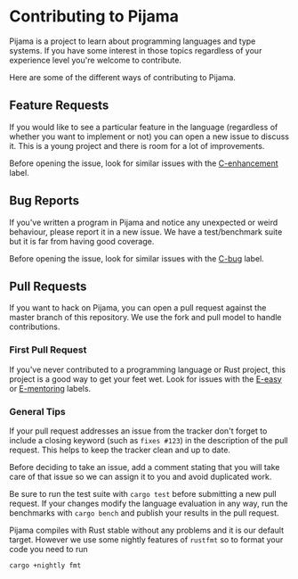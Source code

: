 # Contributing to Pijama

Pijama is a project to learn about programming languages and type systems. If
you have some interest in those topics regardless of your experience level
you're welcome to contribute.

Here are some of the different ways of contributing to Pijama.

## Feature Requests

If you would like to see a particular feature in the language (regardless of
whether you want to implement or not) you can open a new issue to discuss it.
This is a young project and there is room for a lot of improvements.

Before opening the issue, look for similar issues with the
[C-enhancement](https://github.com/christianpoveda/pijama/labels/C-enhancement)
label.

## Bug Reports

If you've written a program in Pijama and notice any unexpected or weird
behaviour, please report it in a new issue. We have a test/benchmark suite but
it is far from having good coverage.

Before opening the issue, look for similar issues with the
[C-bug](https://github.com/christianpoveda/pijama/labels/C-bug) label.

## Pull Requests

If you want to hack on Pijama, you can open a pull request against the master
branch of this repository. We use the fork and pull model to handle
contributions.

### First Pull Request

If you've never contributed to a programming language or Rust project, this
project is a good way to get your feet wet. Look for issues with the
[E-easy](https://github.com/christianpoveda/pijama/labels/E-easy) or
[E-mentoring](https://github.com/christianpoveda/pijama/labels/E-mentoring)
labels.

### General Tips

If your pull request addresses an issue from the tracker don't forget to
include a closing keyword (such as `fixes #123`) in the description of the pull
request. This helps to keep the tracker clean and up to date.

Before deciding to take an issue, add a comment stating that you will take care
of that issue so we can assign it to you and avoid duplicated work.

Be sure to run the test suite with `cargo test` before submitting a new pull
request. If your changes modify the language evaluation in any way, run the
benchmarks with `cargo bench` and publish your results in the pull request.

Pijama compiles with Rust stable without any problems and it is our default target.
However we use some nightly features of `rustfmt` so to format your code you
need to run

```bash
cargo +nightly fmt
```
